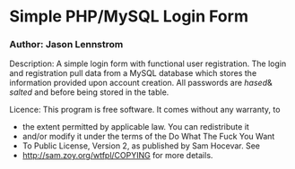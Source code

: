 # Simple PHP/MySQL Login Form
### Author: Jason Lennstrom

Description: A simple login form with functional user registration. The login and registration pull data from a MySQL database which stores the information provided upon account creation.
All passwords are _hased_& _salted_ and before being stored in the table.

Licence: This program is free software. It comes without any warranty, to
 * the extent permitted by applicable law. You can redistribute it
 * and/or modify it under the terms of the Do What The Fuck You Want
 * To Public License, Version 2, as published by Sam Hocevar. See
 * http://sam.zoy.org/wtfpl/COPYING for more details.

